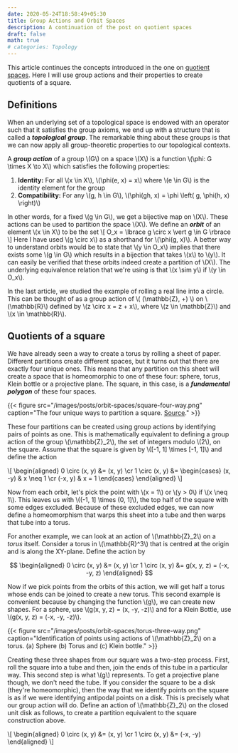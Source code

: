```yaml
---
date: 2020-05-24T18:58:49+05:30
title: Group Actions and Orbit Spaces
description: A continuation of the post on quotient spaces
draft: false
math: true
# categories: Topology
---
```


This article continues the concepts introduced in the one on [quotient spaces](/posts/quotient-sets-and-topologies/). Here I will use group actions and their properties to create quotients of a square.

## Definitions

When an underlying set of a topological space is endowed with an operator such that it satisfies the group axioms, we end up with a structure that is called a ***topological group***. The remarkable thing about these groups is that we can now apply all group-theoretic properties to our topological contexts.

A ***group action*** of a group \\(G\\) on a space \\(X\\) is a function \\(\phi: G \times X \to X\\) which satisfies the following properties:
1. **Identity:** For all \\(x \in X\\), \\(\phi(e, x) = x\\) where \\(e \in G\\) is the identity element for the group
1. **Compatibility:** For any \\(g, h \in G\\), \\(\phi(gh, x) = \phi \left( g, \phi(h, x) \right)\\)

In other words, for a fixed \\(g \in G\\), we get a bijective map on \\(X\\). These actions can be used to partition the space \\(X\\). We define an ***orbit*** of an element \\(x \in X\\) to be the set
\\[
    O_x = \lbrace g \circ x \vert g \in G \rbrace
\\]
Here I have used \\(g \circ x\\) as a shorthand for \\(\phi(g, x)\\). A better way to understand orbits would be to state that \\(y \in O_x\\) implies that there exists some \\(g \in G\\) which results in a bijection that takes \\(x\\) to \\(y\\). It can easily be verified that these orbits indeed create a partition of \\(X\\). The underlying equivalence relation that we're using is that \\(x \sim y\\) if \\(y \in O_x\\). 

In the last article, we studied the example of rolling a real line into a circle. This can be thought of as a group action of \\( (\mathbb{Z}, +) \\) on \\(\mathbb{R}\\) defined by \\(z \circ x = z + x\\), where \\(z \in \mathbb{Z}\\) and \\(x \in \mathbb{R}\\).

## Quotients of a square

We have already seen a way to create a torus by rolling a sheet of paper. Different partitions create different spaces, but it turns out that there are exactly four unique ones. This means that any partition on this sheet will create a space that is homeomorphic to one of these four: sphere, torus, Klein bottle or a projective plane. The square, in this case, is a ***fundamental polygon*** of these four spaces.

{{< figure src="/images/posts/orbit-spaces/square-four-way.png" caption="The four unique ways to partition a square. [Source](https://en.wikipedia.org/wiki/File:Flatsurfaces.svg)." >}}

These four partitions can be created using group actions by identifying pairs of points as one. This is mathematically equivalent to defining a group action of the group \\(\mathbb{Z}_2\\), the set of integers modulo \\(2\\), on the square. Assume that the square is given by \\([-1, 1] \times [-1, 1]\\) and define the action

\\[
\begin{aligned}
0 \circ (x, y) &= (x, y) \cr
1 \circ (x, y) &=
\begin{cases}
(x, -y) & x \neq 1 \cr
(-x, y) & x = 1
\end{cases}
\end{aligned}
\\]

Now from each orbit, let's pick the point with \\(x = 1\\) or \\(y > 0\\) if \\(x \neq 1\\). This leaves us with \\((-1, 1] \times (0, 1]\\), the top half of the square with some edges excluded. Because of these excluded edges, we can now define a homeomorphism that warps this sheet into a tube and then warps that tube into a torus.

For another example, we can look at an action of \\(\mathbb{Z}_2\\) on a *torus* itself. Consider a torus in \\(\mathbb{R}^3\\) that is centred at the origin and is along the XY-plane. Define the action by

$$
\begin{aligned}
0 \circ (x, y) &= (x, y) \cr
1 \circ (x, y) &= g(x, y, z) = (-x, -y, z)
\end{aligned}
$$

Now if we pick points from the orbits of this action, we will get half a torus whose ends can be joined to create a new torus. This second example is convenient because by changing the function \\(g\\), we can create new shapes. For a sphere, use \\(g(x, y, z) = (x, -y, -z)\\) and for a Klein Bottle, use \\(g(x, y, z) = (-x, -y, -z)\\).

{{< figure src="/images/posts/orbit-spaces/torus-three-way.png" caption="Identification of points using actions of \\(\mathbb{Z}_2\\) on a torus. (a) Sphere (b) Torus and (c) Klein bottle." >}}

Creating these three shapes from our square was a two-step process. First, roll the square into a tube and then, join the ends of this tube in a particular way. This second step is what \\(g\\) represents. To get a projective plane though, we don't need the tube. If you consider the square to be a disk (they're homeomorphic), then the way that we identify points on the square is as if we were identifying antipodal points on a disk. This is precisely what our group action will do. Define an action of \\(\mathbb{Z}_2\\) on the closed unit disk as follows, to  create a partition equivalent to the square construction above.

\\[
\begin{aligned}
0 \circ (x, y) &= (x, y) \cr
1 \circ (x, y) &= (-x, -y)
\end{aligned}
\\]

